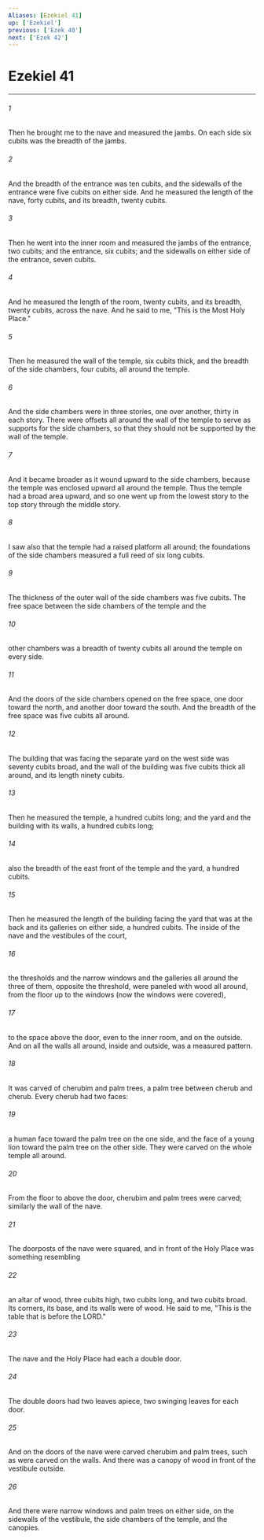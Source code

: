 ```yaml
---
Aliases: [Ezekiel 41]
up: ['Ezekiel']
previous: ['Ezek 40']
next: ['Ezek 42']
---
```

# Ezekiel 41
***



###### 1 
Then he brought me to the nave and measured the jambs. On each side six cubits was the breadth of the jambs. 

###### 2 
And the breadth of the entrance was ten cubits, and the sidewalls of the entrance were five cubits on either side. And he measured the length of the nave, forty cubits, and its breadth, twenty cubits. 

###### 3 
Then he went into the inner room and measured the jambs of the entrance, two cubits; and the entrance, six cubits; and the sidewalls on either side of the entrance, seven cubits. 

###### 4 
And he measured the length of the room, twenty cubits, and its breadth, twenty cubits, across the nave. And he said to me, "This is the Most Holy Place." 

###### 5 
Then he measured the wall of the temple, six cubits thick, and the breadth of the side chambers, four cubits, all around the temple. 

###### 6 
And the side chambers were in three stories, one over another, thirty in each story. There were offsets all around the wall of the temple to serve as supports for the side chambers, so that they should not be supported by the wall of the temple. 

###### 7 
And it became broader as it wound upward to the side chambers, because the temple was enclosed upward all around the temple. Thus the temple had a broad area upward, and so one went up from the lowest story to the top story through the middle story. 

###### 8 
I saw also that the temple had a raised platform all around; the foundations of the side chambers measured a full reed of six long cubits. 

###### 9 
The thickness of the outer wall of the side chambers was five cubits. The free space between the side chambers of the temple and the 

###### 10 
other chambers was a breadth of twenty cubits all around the temple on every side. 

###### 11 
And the doors of the side chambers opened on the free space, one door toward the north, and another door toward the south. And the breadth of the free space was five cubits all around. 

###### 12 
The building that was facing the separate yard on the west side was seventy cubits broad, and the wall of the building was five cubits thick all around, and its length ninety cubits. 

###### 13 
Then he measured the temple, a hundred cubits long; and the yard and the building with its walls, a hundred cubits long; 

###### 14 
also the breadth of the east front of the temple and the yard, a hundred cubits. 

###### 15 
Then he measured the length of the building facing the yard that was at the back and its galleries on either side, a hundred cubits. The inside of the nave and the vestibules of the court, 

###### 16 
the thresholds and the narrow windows and the galleries all around the three of them, opposite the threshold, were paneled with wood all around, from the floor up to the windows (now the windows were covered), 

###### 17 
to the space above the door, even to the inner room, and on the outside. And on all the walls all around, inside and outside, was a measured pattern. 

###### 18 
It was carved of cherubim and palm trees, a palm tree between cherub and cherub. Every cherub had two faces: 

###### 19 
a human face toward the palm tree on the one side, and the face of a young lion toward the palm tree on the other side. They were carved on the whole temple all around. 

###### 20 
From the floor to above the door, cherubim and palm trees were carved; similarly the wall of the nave. 

###### 21 
The doorposts of the nave were squared, and in front of the Holy Place was something resembling 

###### 22 
an altar of wood, three cubits high, two cubits long, and two cubits broad. Its corners, its base, and its walls were of wood. He said to me, "This is the table that is before the LORD." 

###### 23 
The nave and the Holy Place had each a double door. 

###### 24 
The double doors had two leaves apiece, two swinging leaves for each door. 

###### 25 
And on the doors of the nave were carved cherubim and palm trees, such as were carved on the walls. And there was a canopy of wood in front of the vestibule outside. 

###### 26 
And there were narrow windows and palm trees on either side, on the sidewalls of the vestibule, the side chambers of the temple, and the canopies.
